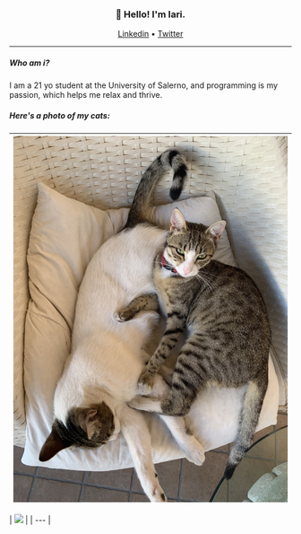 <h3 align="center">👋 Hello! I'm Iari.</h3>

<p align="center">
  <a href="https://linkedin.com/in/iarinormanno">Linkedin</a> •
  <a href="https://twitter.com/wtfiari">Twitter</a>
</p>

---

##### Who am i?
I am a 21 yo student at the University of Salerno, and programming is my passion, which helps me relax and thrive.

##### Here's a photo of my cats:

| <img width="1009" alt="cats" src="./cats.jpg">|
| --- |

| <picture>
  <source
    srcset="https://github-readme-stats.vercel.app/api?username=wassupiari&show_icons=true&theme=dark"
    media="(prefers-color-scheme: dark)"
  />
  <img src="https://github-readme-stats.vercel.app/api?username=anuraghazra&show_icons=true" />
</picture> |
| --- |

